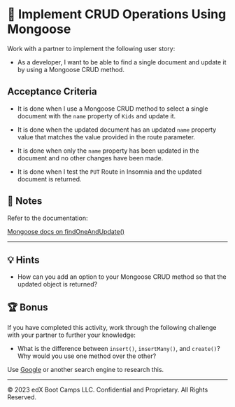 # 📖 Implement CRUD Operations Using Mongoose

Work with a partner to implement the following user story:

- As a developer, I want to be able to find a single document and update it by using a Mongoose CRUD method.

## Acceptance Criteria

- It is done when I use a Mongoose CRUD method to select a single document with the `name` property of `Kids` and update it.

- It is done when the updated document has an updated `name` property value that matches the value provided in the route parameter.

- It is done when only the `name` property has been updated in the document and no other changes have been made.

- It is done when I test the `PUT` Route in Insomnia and the updated document is returned.

## 📝 Notes

Refer to the documentation:

[Mongoose docs on findOneAndUpdate()](https://mongoosejs.com/docs/tutorials/findoneandupdate.html)

---

## 💡 Hints

- How can you add an option to your Mongoose CRUD method so that the updated object is returned?

## 🏆 Bonus

If you have completed this activity, work through the following challenge with your partner to further your knowledge:

- What is the difference between `insert()`, `insertMany()`, and `create()`? Why would you use one method over the other?

Use [Google](https://www.google.com) or another search engine to research this.

---

© 2023 edX Boot Camps LLC. Confidential and Proprietary. All Rights Reserved.
